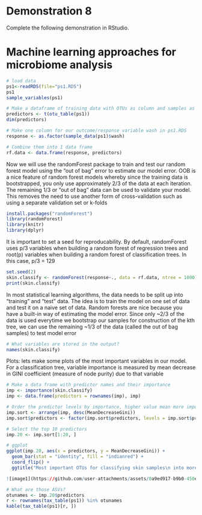 # Demonstration 8
Complete the following demonstration in RStudio. 

# Machine learning approaches for microbiome analysis
```r
# load data
ps1<-readRDS(file="ps1.RDS")
ps1
sample_variables(ps1)

# Make a dataframe of training data with OTUs as column and samples as rows
predictors <- t(otu_table(ps1))
dim(predictors)

# Make one column for our outcome/response variable wash in ps1.RDS
response <- as.factor(sample_data(ps1)$wash)

# Combine them into 1 data frame
rf.data <- data.frame(response, predictors)
```
Now we will use the randomForest package to train and test our random forest model using the “out of bag” error to estimate our model error. OOB is a nice feature of random forest models whereby since the training data is bootstrapped, you only use approximately 2/3 of the data at each iteration. The remaining 1/3 or “out of bag” data can be used to validate your model. This removes the need to use another form of cross-validation such as using a separate validation set or k-folds
```r
install.packages("randomForest")
library(randomForest)
library(knitr)
library(dplyr)
```
It is important to set a seed for reproducability. By default, randomForest uses p/3 variables when building a random forest of regression trees and root(p) variables when building a random forest of classification trees. In this case, p/3 = 129
```r
set.seed(2)
skin.classify <- randomForest(response~., data = rf.data, ntree = 1000)
print(skin.classify)
```
In most statistical learning algorithms, the data needs to be split up into “training” and “test” data. The idea is to train the model on one set of data and test it on a naive set of data. Random forests are nice because you have a built-in way of estimating the model error. Since only ~2/3 of the data is used everytime we bootstrap our samples for construction of the kth tree, we can use the remaining ~1/3 of the data (called the out of bag samples) to test model error
```r
# What variables are stored in the output?
names(skin.classify)
```
Plots: lets make some plots of the most important variables in our model. For a classification tree, variable importance is measured by mean decrease in GINI coefficient (measure of node purity) due to that variable
```r
# Make a data frame with predictor names and their importance
imp <- importance(skin.classify)
imp <- data.frame(predictors = rownames(imp), imp)

# Order the predictor levels by importance, higher value mean more important:
imp.sort <- arrange(imp, desc(MeanDecreaseGini))
imp.sort$predictors <- factor(imp.sort$predictors, levels = imp.sort$predictors)

# Select the top 10 predictors
imp.20 <- imp.sort[1:20, ]

# ggplot
ggplot(imp.20, aes(x = predictors, y = MeanDecreaseGini)) +
  geom_bar(stat = "identity", fill = "indianred") +
  coord_flip() +
  ggtitle("Most important OTUs for classifying skin samples\n into more washed or less washed")

![image1](https://github.com/user-attachments/assets/0a9ed917-b9b0-450e-b206-e38a579f4e27)

# What are those ASVs?
otunames <- imp.20$predictors
r <- rownames(tax_table(ps1)) %in% otunames
kable(tax_table(ps1)[r, ])
